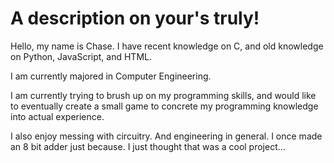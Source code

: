 # A description on your's truly!
Hello, my name is Chase. I have recent knowledge on C, and old knowledge on Python, JavaScript, and HTML.

I am currently majored in Computer Engineering.

I am currently trying to brush up on my programming skills, and would like to eventually create a small game to concrete my programming knowledge into actual experience.

I also enjoy messing with circuitry. And engineering in general.
I once made an 8 bit adder just because. I just thought that was a cool project...
